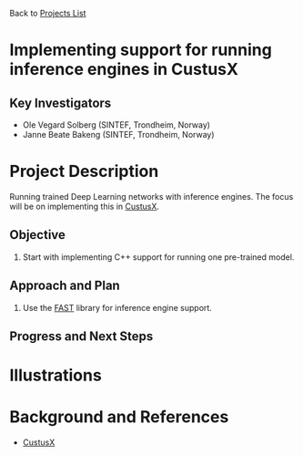 Back to [Projects List](../../README.md#ProjectsList)

# Implementing support for running inference engines in CustusX

## Key Investigators

- Ole Vegard Solberg (SINTEF, Trondheim, Norway)
- Janne Beate Bakeng (SINTEF, Trondheim, Norway)

# Project Description

<!-- Add a short paragraph describing the project. -->
Running trained Deep Learning networks with inference engines. The focus will be on implementing this in [CustusX](https://www.custusx.org).

## Objective

<!-- Describe here WHAT you would like to achieve (what you will have as end result). -->

1. Start with implementing C++ support for running one pre-trained model.

## Approach and Plan

<!-- Describe here HOW you would like to achieve the objectives stated above. -->

1. Use the [FAST](https://github.com/smistad/FAST) library for inference engine support.

## Progress and Next Steps

<!-- Update this section as you make progress, describing of what you have ACTUALLY DONE. If there are specific steps that you could not complete then you can describe them here, too. -->


# Illustrations

<!-- Add pictures and links to videos that demonstrate what has been accomplished.
![Description of picture](Example2.jpg)
![Some more images](Example2.jpg)
-->

# Background and References

<!-- If you developed any software, include link to the source code repository. If possible, also add links to sample data, and to any relevant publications. -->
- [CustusX](https://www.custusx.org)
